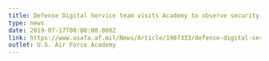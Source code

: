 ```yaml
---
title: Defense Digital Service team visits Academy to observe security clearance processes
type: news
date: 2019-07-17T00:00:00.000Z
link: https://www.usafa.af.mil/News/Article/1907333/defense-digital-service-team-visits-academy-to-observe-security-clearance-proce/
outlet: U.S. Air Force Academy
---
```

